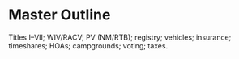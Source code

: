 # Master Outline

Titles I–VII; WIV/RACV; PV (NM/RTB); registry; vehicles; insurance; timeshares; HOAs; campgrounds; voting; taxes.
